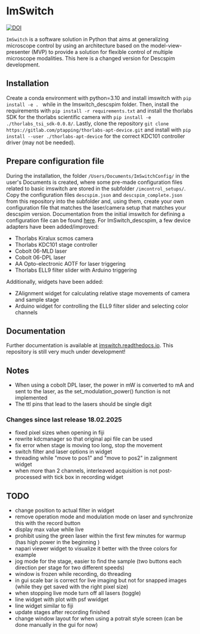 # ImSwitch

[![DOI](https://joss.theoj.org/papers/10.21105/joss.03394/status.svg)](https://doi.org/10.21105/joss.03394)

``ImSwitch`` is a software solution in Python that aims at generalizing microscope control by using an architecture based on the model-view-presenter (MVP) to provide a solution for flexible control of multiple microscope modalities. This here is a changed version for Descspim development.

## Installation

Create a conda environment with python=3.10 and install imswitch with ``pip install -e . `` while in the Imswitch_descspim folder. Then, install the requirements with `pip install -r requirements.txt` and install the thorlabs SDK for the thorlabs scientific camera with ``pip install -e ./thorlabs_tsi_sdk-0.0.8/``. Lastly, clone the repository ``git clone https://gitlab.com/ptapping/thorlabs-apt-device.git`` and install with ``pip install --user ./thorlabs-apt-device`` for the correct KDC101 controller driver (may not be needed). 

## Prepare configuration file

During the installation, the folder `/Users/Documents/ImSwitchConfig/` in the user's Documents is created, where some pre-made configuration files related to basic imswitch are stored in the subfolder `/imcontrol_setups/`. Copy the configuration files `descspim.json` and `descspim_complete.json` from this repository into the subfolder and, using them, create your own configuration file that matches the laser/camera setup that matches your descspim version. Documentation from the initial imswitch for defining a configuration file can be found [here](https://imswitch.readthedocs.io/en/stable/imcontrol-setups.html). For ImSwitch_descspim, a few device adapters have been added/improved:

- Thorlabs Kiralux scmos camera
- Thorlabs KDC101 stage controller
- Cobolt 06-MLD laser
- Cobolt 06-DPL laser
- AA Opto-electronic AOTF for laser triggering 
- Thorlabs ELL9 filter slider with Arduino triggering

Additionally, widgets have been added:

- ZAlignment widget for calculating relative stage movements of camera and sample stage
- Arduino widget for controlling the ELL9 filter slider and selecting color channels

## Documentation

Further documentation is available at [imswitch.readthedocs.io](https://imswitch.readthedocs.io). This repository is still very much under development!

## Notes

- When using a cobolt DPL laser, the power in mW is converted to mA and sent to the laser, as the set_modulation_power() function is not implemented
- The ttl pins that lead to the lasers should be single digit

### Changes since last release 18.02.2025

- fixed pixel sizes when opening in fiji
- rewrite kdcmanager so that original api file can be used
- fix error when stage is moving too long, stop the movement
- switch filter and laser options in widget
- threading while "move to pos1" and "move to pos2" in zalignment widget
- when more than 2 channels, interleaved acquisition is not post-processed with tick box in recording widget

## TODO

- change position to actual filter in widget
- remove operation mode and modulation mode on laser and synchronize this with the record button
- display max value while live
- prohibit using the green laser within the first few minutes for warmup (has high power in the beginning  )
- napari viewer widget to visualize it better with the three colors for example
- jog mode for the stage, easier to find the sample (two buttons each direction per stage for two different speeds)
- window is frozen while recording, do threading
- in gui scale bar is correct for live imaging but not for snapped images (while they get saved with the right pixel size)
- when stopping live mode turn off all lasers (toggle)
- line widget with plot with psf wwidget
- line widget similar to fiji
- update stages after recording finished
- change window layout for when using a potrait style screen (can be done manually in the gui for now)


